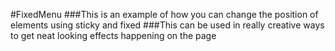 #FixedMenu
###This is an example of how you can change the position of elements using sticky and fixed
###This can be used in really creative ways to get neat looking effects happening on the page